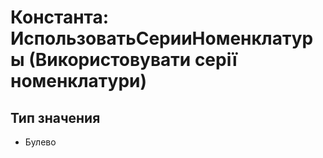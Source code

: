 ﻿# Константа: ИспользоватьСерииНоменклатуры (Використовувати серії номенклатури)

## Тип значения

- Булево

